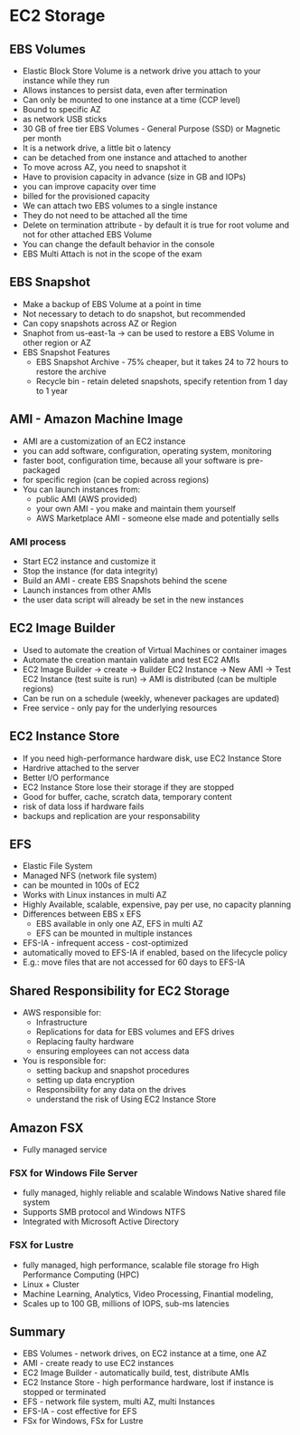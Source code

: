 # EC2 Storage

## EBS Volumes

- Elastic Block Store Volume is a network drive you attach to your instance while they run
- Allows instances to persist data, even after termination
- Can only be mounted to one instance at a time (CCP level)
- Bound to specific AZ
- as network USB sticks
- 30 GB of free tier EBS Volumes - General Purpose (SSD) or Magnetic per month
- It is a network drive, a little bit o latency
- can be detached from one instance and attached to another
- To move across AZ, you need to snapshot it
- Have to provision capacity in advance (size in GB and IOPs)
- you can improve capacity over time
- billed for the provisioned capacity
- We can attach two EBS volumes to a single instance
- They do not need to be attached all the time
- Delete on termination attribute - by default it is true for root volume and not for other attached EBS Volume
- You can change the default behavior in the console
- EBS Multi Attach is not in the scope of the exam

## EBS Snapshot

- Make a backup of EBS Volume at a point in time
- Not necessary to detach to do snapshot, but recommended
- Can copy snapshots across AZ or Region
- Snaphot from us-east-1a -> can be used to restore a EBS Volume in other region or AZ
- EBS Snapshot Features
  - EBS Snapshot Archive - 75% cheaper, but it takes 24 to 72 hours to restore the archive
  - Recycle bin - retain deleted snapshots, specify retention from 1 day to 1 year

## AMI - Amazon Machine Image

- AMI are a customization of an EC2 instance
- you can add software, configuration, operating system, monitoring
- faster boot, configuration time, because all your software is pre-packaged
- for specific region (can be copied across regions)
- You can launch instances from:
  - public AMI (AWS provided)
  - your own AMI - you make and maintain them yourself
  - AWS Marketplace AMI - someone else made and potentially sells

### AMI process

- Start EC2 instance and customize it
- Stop the instance (for data integrity)
- Build an AMI - create EBS Snapshots behind the scene
- Launch instances from other AMIs
- the user data script will already be set in the new instances

## EC2 Image Builder

- Used to automate the creation of Virtual Machines or container images
- Automate the creation mantain validate and test EC2 AMIs
- EC2 Image Builder -> create -> Builder EC2 Instance -> New AMI -> Test EC2 Instance (test suite is run) -> AMI is distributed (can be multiple regions)
- Can be run on a schedule (weekly, whenever packages are updated)
- Free service - only pay for the underlying resources

## EC2 Instance Store

- If you need high-performance hardware disk, use EC2 Instance Store
- Hardrive attached to the server
- Better I/O performance
- EC2 Instance Store lose their storage if they are stopped
- Good for buffer, cache, scratch data, temporary content
- risk of data loss if hardware fails
- backups and replication are your responsability

## EFS

- Elastic File System
- Managed NFS (network file system)
- can be mounted in 100s of EC2
- Works with Linux instances in multi AZ
- Highly Available, scalable, expensive, pay per use, no capacity planning
- Differences between EBS x EFS
  - EBS available in only one AZ, EFS in multi AZ
  - EFS can be mounted in multiple instances
- EFS-IA - infrequent access - cost-optimized
- automatically moved to EFS-IA if enabled, based on the lifecycle policy
- E.g.: move files that are not accessed for 60 days to EFS-IA

## Shared Responsibility for EC2 Storage

- AWS responsible for:
  - Infrastructure
  - Replications for data for EBS volumes and EFS drives
  - Replacing faulty hardware
  - ensuring employees can not access data
- You is responsible for:
  - setting backup and snapshot procedures
  - setting up data encryption
  - Responsibility for any data on the drives
  - understand the risk of Using EC2 Instance Store

## Amazon FSX

- Fully managed service

### FSX for Windows File Server

- fully managed, highly reliable and scalable Windows Native shared file system
- Supports SMB protocol and Windows NTFS
- Integrated with Microsoft Active Directory

### FSX for Lustre

- fully managed, high performance, scalable file storage fro High Performance Computing (HPC)
- Linux + Cluster
- Machine Learning, Analytics, Video Processing, Finantial modeling,
- Scales up to 100 GB, millions of IOPS, sub-ms latencies

## Summary

- EBS Volumes - network drives, on EC2 instance at a time, one AZ
- AMI - create ready to use EC2 instances
- EC2 Image Builder - automatically build, test, distribute AMIs
- EC2 Instance Store - high performance hardware, lost if instance is stopped or terminated
- EFS - network file system, multi AZ, multi Instances
- EFS-IA - cost effective for EFS
- FSx for Windows, FSx for Lustre

